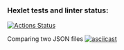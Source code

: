 ### Hexlet tests and linter status:
[![Actions Status](https://github.com/NankouFuraku/java-project-71/actions/workflows/hexlet-check.yml/badge.svg)](https://github.com/NankouFuraku/java-project-71/actions)

Comparing two JSON files [![asciicast](https://asciinema.org/a/8q2V07lCP2FzGweHKT1VUpEBB.svg)](https://asciinema.org/a/8q2V07lCP2FzGweHKT1VUpEBB)
